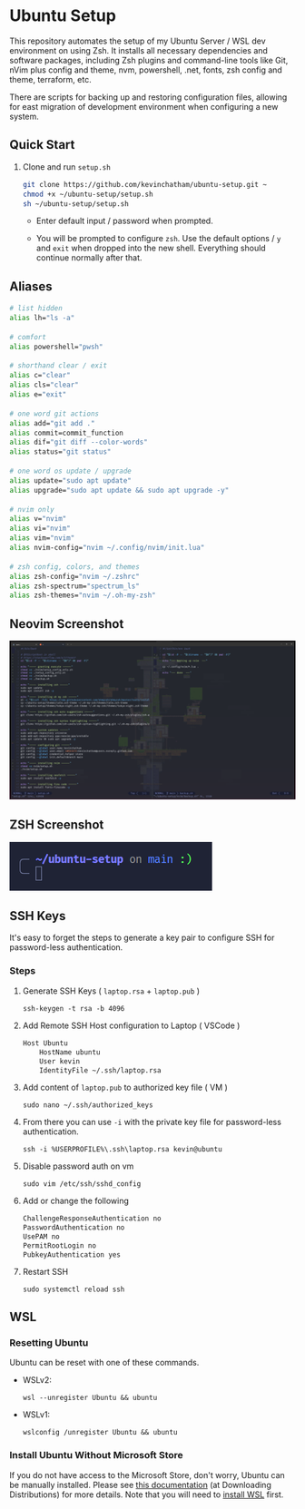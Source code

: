 # Ubuntu Setup 

This repository automates the setup of my Ubuntu Server / WSL dev environment on using Zsh. It installs all necessary dependencies and software packages, including Zsh plugins and command-line tools like Git, nVim plus config and theme, nvm, powershell, .net, fonts, zsh config and theme, terraform, etc. 

There are scripts for backing up and restoring configuration files, allowing for east migration of development environment when configuring a new system.

## Quick Start

1. Clone and run `setup.sh`

    ```bash
    git clone https://github.com/kevinchatham/ubuntu-setup.git ~
    chmod +x ~/ubuntu-setup/setup.sh
    sh ~/ubuntu-setup/setup.sh
    ```

    - Enter default input / password when prompted.

    - You will be prompted to configure `zsh`. Use the default options / `y` and `exit` when dropped into the new shell. Everything should continue normally after that.

## Aliases

```bash
# list hidden
alias lh="ls -a"

# comfort
alias powershell="pwsh"

# shorthand clear / exit
alias c="clear"
alias cls="clear"
alias e="exit"

# one word git actions
alias add="git add ."
alias commit=commit_function
alias dif="git diff --color-words"
alias status="git status"

# one word os update / upgrade
alias update="sudo apt update"
alias upgrade="sudo apt update && sudo apt upgrade -y"

# nvim only
alias v="nvim"
alias vi="nvim"
alias vim="nvim"
alias nvim-config="nvim ~/.config/nvim/init.lua"

# zsh config, colors, and themes
alias zsh-config="nvim ~/.zshrc"
alias zsh-spectrum="spectrum_ls"
alias zsh-themes="nvim ~/.oh-my-zsh"
```

## Neovim Screenshot

![nvim](images/nvim.png)

## ZSH Screenshot
![zsh](images/zsh.png)

## SSH Keys

It's easy to forget the steps to generate a key pair to configure SSH for password-less authentication.

### Steps

1. Generate SSH Keys ( `laptop.rsa` + `laptop.pub` )

    ```
    ssh-keygen -t rsa -b 4096
    ```

1. Add Remote SSH Host configuration to Laptop ( VSCode )

    ```
    Host Ubuntu
        HostName ubuntu
        User kevin
        IdentityFile ~/.ssh/laptop.rsa
    ```

1. Add content of `laptop.pub` to authorized key file ( VM )

    ```
    sudo nano ~/.ssh/authorized_keys
    ```

1. From there you can use `-i` with the private key file for password-less authentication.

    ```
    ssh -i %USERPROFILE%\.ssh\laptop.rsa kevin@ubuntu
    ```

1. Disable password auth on vm

    ```
    sudo vim /etc/ssh/sshd_config
    ```

1. Add or change the following

    ```
    ChallengeResponseAuthentication no
    PasswordAuthentication no
    UsePAM no
    PermitRootLogin no
    PubkeyAuthentication yes
    ```

1. Restart SSH

    ```
    sudo systemctl reload ssh
    ```

## WSL

### Resetting Ubuntu

Ubuntu can be reset with one of these commands.

- WSLv2:

    ```batch
    wsl --unregister Ubuntu && ubuntu
    ```

- WSLv1:

    ```batch
    wslconfig /unregister Ubuntu && ubuntu
    ```

### Install Ubuntu Without Microsoft Store

If you do not have access to the Microsoft Store, don't worry, Ubuntu can be manually installed. Please see [this documentation](https://docs.microsoft.com/en-us/windows/wsl/install-manual) (at Downloading Distributions) for more details. Note that you will need to [install WSL](https://docs.microsoft.com/en-us/windows/wsl/install) first.
